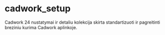 # cadwork_setup
Cadwork 24 nustatymai ir detaliu kolekcija skirta standartizuoti ir pagreitinti breziniu kurima Cadwork aplinkoje.
